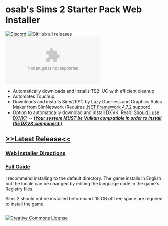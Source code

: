 # osab's Sims 2 Starter Pack Web Installer
[![Discord](https://img.shields.io/discord/912700195249197086?color=fa807a&label=osab%27s%20Sims%202%20Discord&logo=Discord&logoColor=white)](https://discord.gg/zzjHj2jxHV) ![GitHub all releases](https://img.shields.io/github/downloads/voicemxil/TS2-Starter-Pack/total) ![GitHub file size in bytes](https://img.shields.io/github/size/voicemxil/TS2-Starter-Pack/TS2%20Starter%20Pack%20WebInstall.exe?label=Installer%20Size)

- Automatically downloads and installs TS2: UC with efficient cleanup 
- Automates Touchup
- Downloads and installs Sims2RPC by Lazy Duchess and Graphics Rules Maker from SimNetwork (Requires <a href="https://dotnet.microsoft.com/en-us/download/dotnet-framework/net472">.NET Framework 4.7.2</a> support).
- Option to automatically download and install DXVK. Read: <a href="https://docs.google.com/document/d/1UT0HX3cO4xLft2KozGypU_N7ZcGQVr-54QD9asFsx5U/edit#heading=h.njuveoipg82w">Should I use DXVK?</a> 
-- <a href="https://github.com/skeeto/vulkan-test/releases/latest">***(Your system MUST be Vulkan compatible in order to install the DXVK component.)***</a>

## <a href="https://github.com/voicemxil/TS2-Starter-Pack-webinstall/releases">>>Latest Release<<</a>

### <a href="https://github.com/voicemxil/TS2-Starter-Pack/wiki/How-to-install-The-Sims-2-with-the-Web-Installer">Web Installer Directions</a>
### <a rel="guide" href="https://docs.google.com/document/d/1UT0HX3cO4xLft2KozGypU_N7ZcGQVr-54QD9asFsx5U/edit#heading=h.go5uggiu16vc">Full Guide</a><br>
I recommend installing to the default directory. The game installs in English but the locale can be changed by editing the language code in the game's Registry files.

Sims 2 should not be installed beforehand. 15 GB of free space are required to install the game.

[<img src="https://discordapp.com/api/guilds/912700195249197086/widget.png?style=banner3" alt="">](https://discord.com/invite/zzjHj2jxHV)

<a rel="license" href="http://creativecommons.org/licenses/by-nc-sa/4.0/"><img alt="Creative Commons License" style="border-width:0" src="https://i.creativecommons.org/l/by-nc-sa/4.0/88x31.png" /></a><br />

